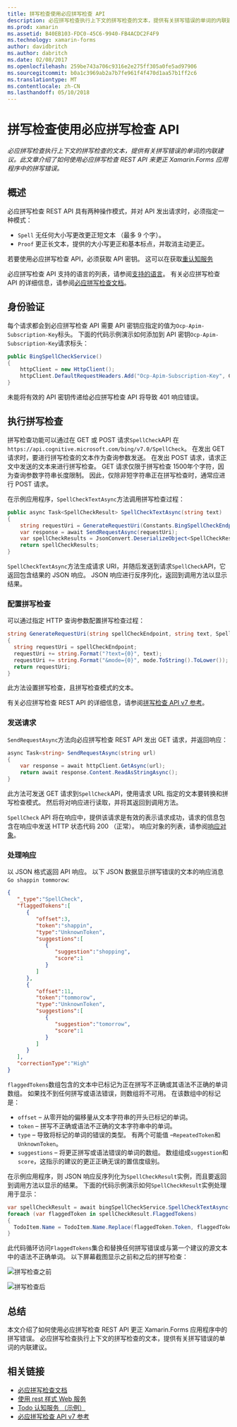 ```yaml
---
title: 拼写检查使用必应拼写检查 API
description: 必应拼写检查执行上下文的拼写检查的文本，提供有关拼写错误的单词的内联建议。 此文章介绍了如何使用必应拼写检查 REST API 来更正 Xamarin.Forms 应用程序中的拼写错误。
ms.prod: xamarin
ms.assetid: B40EB103-FDC0-45C6-9940-FB4ACDC2F4F9
ms.technology: xamarin-forms
author: davidbritch
ms.author: dabritch
ms.date: 02/08/2017
ms.openlocfilehash: 259be743a706c9316e2e275ff305a0fe5ad97906
ms.sourcegitcommit: b0a1c3969ab2a7b7fe961f4f470d1aa57b1ff2c6
ms.translationtype: MT
ms.contentlocale: zh-CN
ms.lasthandoff: 05/10/2018
---
```

# <a name="spell-checking-using-the-bing-spell-check-api"></a>拼写检查使用必应拼写检查 API

_必应拼写检查执行上下文的拼写检查的文本，提供有关拼写错误的单词的内联建议。此文章介绍了如何使用必应拼写检查 REST API 来更正 Xamarin.Forms 应用程序中的拼写错误。_

## <a name="overview"></a>概述

必应拼写检查 REST API 具有两种操作模式，并对 API 发出请求时，必须指定一种模式：

- `Spell` 无任何大小写更改更正短文本 （最多 9 个字）。
- `Proof` 更正长文本，提供的大小写更正和基本标点，并取消主动更正。

若要使用必应拼写检查 API，必须获取 API 密钥。 这可以在获取[重认知服务](https://azure.microsoft.com/try/cognitive-services/)

必应拼写检查 API 支持的语言的列表，请参阅[支持的语言](/azure/cognitive-services/bing-spell-check/bing-spell-check-supported-languages/)。 有关必应拼写检查 API 的详细信息，请参阅[必应拼写检查文档](/azure/cognitive-services/bing-spell-check/)。

## <a name="authentication"></a>身份验证

每个请求都会到必应拼写检查 API 需要 API 密钥应指定的值为`Ocp-Apim-Subscription-Key`标头。 下面的代码示例演示如何添加到 API 密钥`Ocp-Apim-Subscription-Key`请求标头：

```csharp
public BingSpellCheckService()
{
    httpClient = new HttpClient();
    httpClient.DefaultRequestHeaders.Add("Ocp-Apim-Subscription-Key", Constants.BingSpellCheckApiKey);
}
```

未能将有效的 API 密钥传递给必应拼写检查 API 将导致 401 响应错误。

## <a name="performing-spell-checking"></a>执行拼写检查

拼写检查功能可以通过在 GET 或 POST 请求`SpellCheck`API 在`https://api.cognitive.microsoft.com/bing/v7.0/SpellCheck`。 在发出 GET 请求时，要进行拼写检查的文本作为查询参数发送。 在发出 POST 请求，请求正文中发送的文本来进行拼写检查。 GET 请求仅限于拼写检查 1500年个字符，因为查询参数字符串长度限制。 因此，仅除非短字符串正在拼写检查时，通常应进行 POST 请求。

在示例应用程序，`SpellCheckTextAsync`方法调用拼写检查过程：

```csharp
public async Task<SpellCheckResult> SpellCheckTextAsync(string text)
{
    string requestUri = GenerateRequestUri(Constants.BingSpellCheckEndpoint, text, SpellCheckMode.Spell);
    var response = await SendRequestAsync(requestUri);
    var spellCheckResults = JsonConvert.DeserializeObject<SpellCheckResult>(response);
    return spellCheckResults;
}
```

`SpellCheckTextAsync`方法生成请求 URI，并随后发送到请求`SpellCheck`API，它返回包含结果的 JSON 响应。 JSON 响应进行反序列化，返回到调用方法以显示结果。

### <a name="configuring-spell-checking"></a>配置拼写检查

可以通过指定 HTTP 查询参数配置拼写检查过程：

```csharp
string GenerateRequestUri(string spellCheckEndpoint, string text, SpellCheckMode mode)
{
  string requestUri = spellCheckEndpoint;
  requestUri += string.Format("?text={0}", text);                         // text to spell check
  requestUri += string.Format("&mode={0}", mode.ToString().ToLower());    // spellcheck mode - proof or spell
  return requestUri;
}
```

此方法设置拼写检查，且拼写检查模式的文本。

有关必应拼写检查 REST API 的详细信息，请参阅[拼写检查 API v7 参考](/rest/api/cognitiveservices/bing-spell-check-api-v7-reference/)。

### <a name="sending-the-request"></a>发送请求

`SendRequestAsync`方法向必应拼写检查 REST API 发出 GET 请求，并返回响应：

```csharp
async Task<string> SendRequestAsync(string url)
{
    var response = await httpClient.GetAsync(url);
    return await response.Content.ReadAsStringAsync();
}
```

此方法可发送 GET 请求到`SpellCheck`API，使用请求 URL 指定的文本要转换和拼写检查模式。 然后将对响应进行读取，并将其返回到调用方法。

`SpellCheck` API 将在响应中，提供该请求是有效的表示请求成功，请求的信息包含在响应中发送 HTTP 状态代码 200 （正常）。 响应对象的列表，请参阅[响应对象](/rest/api/cognitiveservices/bing-spell-check-api-v7-reference#response-objects)。

### <a name="processing-the-response"></a>处理响应

以 JSON 格式返回 API 响应。 以下 JSON 数据显示拼写错误的文本的响应消息`Go shappin tommorow`:

```json
{  
   "_type":"SpellCheck",
   "flaggedTokens":[  
      {  
         "offset":3,
         "token":"shappin",
         "type":"UnknownToken",
         "suggestions":[  
            {  
               "suggestion":"shopping",
               "score":1
            }
         ]
      },
      {  
         "offset":11,
         "token":"tommorow",
         "type":"UnknownToken",
         "suggestions":[  
            {  
               "suggestion":"tomorrow",
               "score":1
            }
         ]
      }
   ],
   "correctionType":"High"
}
```

`flaggedTokens`数组包含的文本中已标记为正在拼写不正确或其语法不正确的单词数组。 如果找不到任何拼写或语法错误，则数组将不可用。 在该数组中的标记是：

- `offset` – 从零开始的偏移量从文本字符串的开头已标记的单词。
- `token` – 拼写不正确或语法不正确的文本字符串中的单词。
- `type` – 导致将标记的单词的错误的类型。 有两个可能值 –`RepeatedToken`和`UnknownToken`。
- `suggestions` – 将更正拼写或语法错误的单词的数组。 数组组成`suggestion`和`score`，这指示的建议的更正正确无误的置信度级别。

在示例应用程序，则 JSON 响应反序列化为`SpellCheckResult`实例，而且要返回到调用方法以显示的结果。 下面的代码示例演示如何`SpellCheckResult`实例处理用于显示：

```csharp
var spellCheckResult = await bingSpellCheckService.SpellCheckTextAsync(TodoItem.Name);
foreach (var flaggedToken in spellCheckResult.FlaggedTokens)
{
  TodoItem.Name = TodoItem.Name.Replace(flaggedToken.Token, flaggedToken.Suggestions.FirstOrDefault().Suggestion);
}
```

此代码循环访问`FlaggedTokens`集合和替换任何拼写错误或与第一个建议的源文本中的语法不正确单词。 以下屏幕截图显示之前和之后的拼写检查：

![](spell-check-images/before-spell-check.png "拼写检查之前")

![](spell-check-images/after-spell-check.png "拼写检查后")

## <a name="summary"></a>总结

本文介绍了如何使用必应拼写检查 REST API 更正 Xamarin.Forms 应用程序中的拼写错误。 必应拼写检查执行上下文的拼写检查的文本，提供有关拼写错误的单词的内联建议。

## <a name="related-links"></a>相关链接

- [必应拼写检查文档](/azure/cognitive-services/bing-spell-check/)
- [使用 rest 样式 Web 服务](~/xamarin-forms/data-cloud/consuming/rest.md)
- [Todo 认知服务 （示例）](https://developer.xamarin.com/samples/xamarin-forms/WebServices/TodoCognitiveServices/)
- [必应拼写检查 API v7 参考](/rest/api/cognitiveservices/bing-spell-check-api-v7-reference/)
